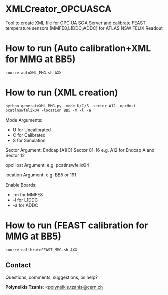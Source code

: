 # XMLCreator_OPCUASCA

Tool to create XML file for OPC UA SCA Server and calibrate FEAST temperature sensors (MMFE8,L1DDC,ADDC) for ATLAS NSW FELIX Readout

# How to run (Auto calibration+XML for MMG at BB5)
```
source autoXML_MMG.sh AXX
```

# How to run (XML creation)
```
python generateXML_MMG.py -mode U/C/S -sector A12 -opcHost pcatlnswfelix04 -location BB5 -m -l -a 
```
Mode Arguments:
*  U for Uncalibrated
*  C for Calibrated
*  S for Simulation

Sector Argument:
Endcap [A][C]
Sector 01-16
e.g. A12 for Endcap A and Sector 12

opcHost Argument:
e.g. pcatlnswfelix04

location Argument:
e.g. BB5 or 191

Enable Boards:
*  -m for MMFE8
*  -l for L1DDC
*  -a for ADDC

# How to run (FEAST calibration for MMG at BB5)
```
source calibrateFEAST_MMG.sh AXX
```
## Contact

Questions, comments, suggestions, or help?

**Polyneikis Tzanis**: <polyneikis.tzanis@cern.ch
